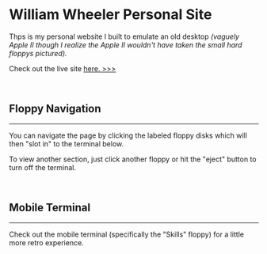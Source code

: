 # William Wheeler Personal Site
<p>Thps is my personal website I built to emulate an old desktop <i>(vaguely Apple II though I realize the Apple II wouldn't have taken the small hard floppys pictured).</i></p>

<p>Check out the live site
<a href="https://dfsd-b4f01.web.app/"> here. >>></a>
</p>
<br>

## Floppy Navigation
<hr>
<p> You can navigate the page by clicking the labeled floppy disks which will then "slot in" to the terminal below. </p>
<p>To view another section, just click another floppy or hit the "eject" button to turn off the terminal.</p>
<br>

## Mobile Terminal
<hr>
<p>Check out the mobile terminal (specifically the "Skills" floppy) for a little more retro experience. </p>